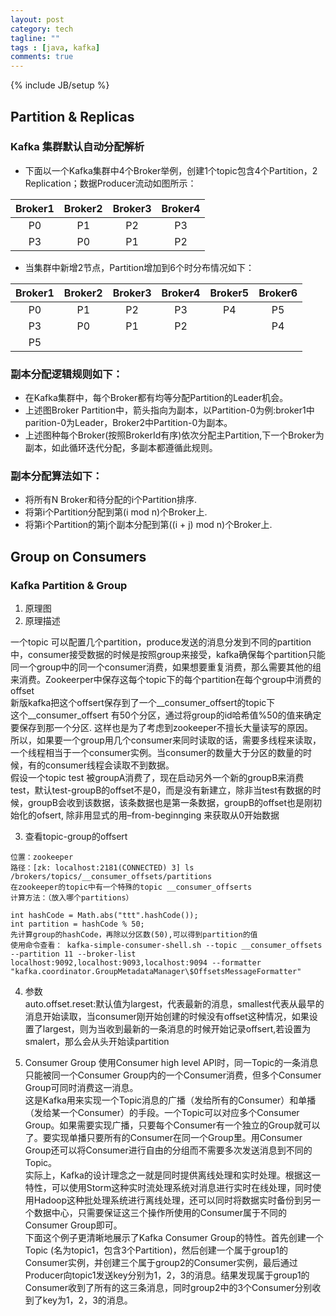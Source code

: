 ```yaml
---
layout: post
category: tech
tagline: ""
tags : [java, kafka]
comments: true
---
```

{% include JB/setup %}

## Partition & Replicas
### Kafka 集群默认自动分配解析
- 下面以一个Kafka集群中4个Broker举例，创建1个topic包含4个Partition，2 Replication；数据Producer流动如图所示：

|Broker1|Broker2|Broker3|Broker4|
|:---:|:---:|:---:|:---:|
|P0|P1|P2|P3|
|P3|P0|P1|P2|




- 当集群中新增2节点，Partition增加到6个时分布情况如下：

|Broker1|Broker2|Broker3|Broker4|Broker5|Broker6|
|:---:|:---:|:---:|:---:|:---:|:---:|
|P0|P1|P2|P3|P4|P5|
|P3|P0|P1|P2| |P4|
|P5||||||


### 副本分配逻辑规则如下：

- 在Kafka集群中，每个Broker都有均等分配Partition的Leader机会。
- 上述图Broker Partition中，箭头指向为副本，以Partition-0为例:broker1中parition-0为Leader，Broker2中Partition-0为副本。
- 上述图种每个Broker(按照BrokerId有序)依次分配主Partition,下一个Broker为副本，如此循环迭代分配，多副本都遵循此规则。


### 副本分配算法如下：
- 将所有N Broker和待分配的i个Partition排序.
- 将第i个Partition分配到第(i mod n)个Broker上.
- 将第i个Partition的第j个副本分配到第((i + j) mod n)个Broker上.

## Group on Consumers
### Kafka Partition & Group
1. 原理图
2. 原理描述  

一个topic 可以配置几个partition，produce发送的消息分发到不同的partition中，consumer接受数据的时候是按照group来接受，kafka确保每个partition只能同一个group中的同一个consumer消费，如果想要重复消费，那么需要其他的组来消费。Zookeerper中保存这每个topic下的每个partition在每个group中消费的offset  
新版kafka把这个offsert保存到了一个__consumer_offsert的topic下  
这个__consumer_offsert 有50个分区，通过将group的id哈希值%50的值来确定要保存到那一个分区.  这样也是为了考虑到zookeeper不擅长大量读写的原因。  
所以，如果要一个group用几个consumer来同时读取的话，需要多线程来读取，一个线程相当于一个consumer实例。当consumer的数量大于分区的数量的时候，有的consumer线程会读取不到数据。   
假设一个topic test 被groupA消费了，现在启动另外一个新的groupB来消费test，默认test-groupB的offset不是0，而是没有新建立，除非当test有数据的时候，groupB会收到该数据，该条数据也是第一条数据，groupB的offset也是刚初始化的ofsert, 除非用显式的用–from-beginnging 来获取从0开始数据   

3. 查看topic-group的offsert  
```
位置：zookeeper 
路径：[zk: localhost:2181(CONNECTED) 3] ls /brokers/topics/__consumer_offsets/partitions 
在zookeeper的topic中有一个特殊的topic __consumer_offserts 
计算方法：（放入哪个partitions）

int hashCode = Math.abs("ttt".hashCode());
int partition = hashCode % 50;
先计算group的hashCode，再除以分区数(50),可以得到partition的值 
使用命令查看： kafka-simple-consumer-shell.sh --topic __consumer_offsets --partition 11 --broker-list localhost:9092,localhost:9093,localhost:9094 --formatter "kafka.coordinator.GroupMetadataManager\$OffsetsMessageFormatter"
```
  
4. 参数  
auto.offset.reset:默认值为largest，代表最新的消息，smallest代表从最早的消息开始读取，当consumer刚开始创建的时候没有offset这种情况，如果设置了largest，则为当收到最新的一条消息的时候开始记录offsert,若设置为smalert，那么会从头开始读partition

5. Consumer Group 
使用Consumer high level API时，同一Topic的一条消息只能被同一个Consumer Group内的一个Consumer消费，但多个Consumer Group可同时消费这一消息。  
这是Kafka用来实现一个Topic消息的广播（发给所有的Consumer）和单播（发给某一个Consumer）的手段。一个Topic可以对应多个Consumer Group。如果需要实现广播，只要每个Consumer有一个独立的Group就可以了。要实现单播只要所有的Consumer在同一个Group里。用Consumer Group还可以将Consumer进行自由的分组而不需要多次发送消息到不同的Topic。  
实际上，Kafka的设计理念之一就是同时提供离线处理和实时处理。根据这一特性，可以使用Storm这种实时流处理系统对消息进行实时在线处理，同时使用Hadoop这种批处理系统进行离线处理，还可以同时将数据实时备份到另一个数据中心，只需要保证这三个操作所使用的Consumer属于不同的Consumer Group即可。  
下面这个例子更清晰地展示了Kafka Consumer Group的特性。首先创建一个Topic (名为topic1，包含3个Partition)，然后创建一个属于group1的Consumer实例，并创建三个属于group2的Consumer实例，最后通过Producer向topic1发送key分别为1，2，3的消息。结果发现属于group1的Consumer收到了所有的这三条消息，同时group2中的3个Consumer分别收到了key为1，2，3的消息。  


